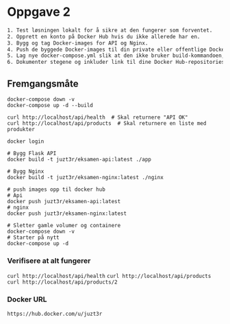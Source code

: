 # Oppgave 2
```bash
1. Test løsningen lokalt for å sikre at den fungerer som forventet.
2. Opprett en konto på Docker Hub hvis du ikke allerede har en.
3. Bygg og tag Docker-images for API og Nginx.
4. Push de byggede Docker-images til din private eller offentlige Docker Hub repository.
5. Lag nye docker-compose.yml slik at den ikke bruker build-kommandoen, men isteden refererer til image-tagene fra Docker Hub.
6. Dokumenter stegene og inkluder link til dine Docker Hub-repositories.

```
## Fremgangsmåte
```
docker-compose down -v  
docker-compose up -d --build  
```

```
curl http://localhost/api/health  # Skal returnere "API OK"
curl http://localhost/api/products  # Skal returnere en liste med produkter
```
```
docker login
```

```
# Bygg Flask API
docker build -t juzt3r/eksamen-api:latest ./app

# Bygg Nginx
docker build -t juzt3r/eksamen-nginx:latest ./nginx
```

```
# push images opp til docker hub
# Api
docker push juzt3r/eksamen-api:latest
# nginx
docker push juzt3r/eksamen-nginx:latest
```

```
# Sletter gamle volumer og containere
docker-compose down -v  
# Starter på nytt
docker-compose up -d  
```


### Verifisere at alt fungerer
``` curl http://localhost/api/health ```
``` curl http://localhost/api/products ```
``` curl http://localhost/api/products/2 ```


### Docker URL
```https://hub.docker.com/u/juzt3r```